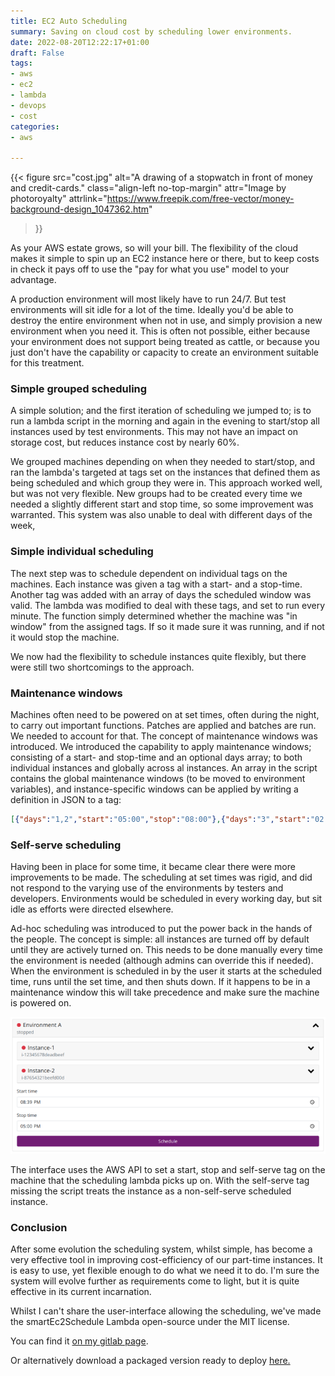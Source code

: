 ```yaml
---
title: EC2 Auto Scheduling
summary: Saving on cloud cost by scheduling lower environments.
date: 2022-08-20T12:22:17+01:00
draft: False
tags:
- aws
- ec2
- lambda
- devops
- cost
categories:
- aws

---
```


{{<
	figure src="cost.jpg"
	alt="A drawing of a stopwatch in front of money and credit-cards."
	class="align-left no-top-margin"
	attr="Image by photoroyalty"
	attrlink="https://www.freepik.com/free-vector/money-background-design_1047362.htm"
>}}

As your AWS estate grows, so will your bill. The flexibility of the cloud makes
it simple to spin up an EC2 instance here or there, but to keep costs in check
it pays off to use the "pay for what you use" model to your advantage.

A production environment will most likely have to run 24/7. But test
environments will sit idle for a lot of the time. Ideally you'd be able to
destroy the entire environment when not in use, and simply provision a new
environment when you need it. This is often not possible, either because your
environment does not support being treated as cattle, or because you just don't
have the capability or capacity to create an environment suitable for this
treatment.

### Simple grouped scheduling

A simple solution; and the first iteration of scheduling we jumped to; is to run
a lambda script in the morning and again in the evening to start/stop all
instances used by test environments. This may not have an impact on storage
cost, but reduces instance cost by nearly 60%.

We grouped machines depending on when they needed to start/stop, and ran the
lambda's targeted at tags set on the instances that defined them as being
scheduled and which group they were in. This approach worked well, but was not
very flexible. New groups had to be created every time we needed a slightly
different start and stop time, so some improvement was warranted. This system
was also unable to deal with different days of the week,

### Simple individual scheduling

The next step was to schedule dependent on individual tags on the machines. Each
instance was given a tag with a start- and a stop-time. Another tag was added
with an array of days the scheduled window was valid. The lambda was modified
to deal with these tags, and set to run every minute. The function simply
determined whether the machine was "in window" from the assigned tags. If so it
made sure it was running, and if not it would stop the machine.

We now had the flexibility to schedule instances quite flexibly, but there were
still two shortcomings to the approach.

### Maintenance windows

Machines often need to be powered on at set times, often during the night, to
carry out important functions. Patches are applied and batches are run. We
needed to account for that. The concept of maintenance windows was introduced.
We introduced the capability to apply maintenance windows; consisting of a
start- and stop-time and an optional days array; to both individual instances
and globally across al instances. An array in the script contains the global
maintenance windows (to be moved to environment variables), and
instance-specific windows can be applied by writing a definition in JSON to
a tag:

```json
[{"days":"1,2","start":"05:00","stop":"08:00"},{"days":"3","start":"02:50","stop":"03:30"}]
```

### Self-serve scheduling

Having been in place for some time, it became clear there were more improvements
to be made. The scheduling at set times was rigid, and did not respond to the
varying use of the environments by testers and developers. Environments would
be scheduled in every working day, but sit idle as efforts were directed
elsewhere.

Ad-hoc scheduling was introduced to put the power back in the hands of the
people. The concept is simple: all instances are turned off by default until
they are actively turned on. This needs to be done manually every time the
environment is needed (although admins can override this if needed). When the
environment is scheduled in by the user it starts at the scheduled time, runs
until the set time, and then shuts down. If it happens to be in a maintenance
window this will take precedence and make sure the machine is powered on.

![Ad-hoc scheduling interface](scheduling.png)

The interface uses the AWS API to set a start, stop and self-serve tag on the
machine that the scheduling lambda picks up on. With the self-serve tag missing
the script treats the instance as a non-self-serve scheduled instance.

### Conclusion

After some evolution the scheduling system, whilst simple, has become a very
effective tool in improving cost-efficiency of our part-time instances. It is
easy to use, yet flexible enough to do what we need it to do. I'm sure the
system will evolve further as requirements come to light, but it is quite
effective in its current incarnation.

Whilst I can't share the user-interface allowing the scheduling, we've made the
smartEc2Schedule Lambda open-source under the MIT license.

You can find it [on my gitlab page](https://gitlab.com/dcolon/smartec2schedule).

Or alternatively download a packaged version ready to deploy
[here.](smartEc2Schedule_rev_48fa88a.zip)